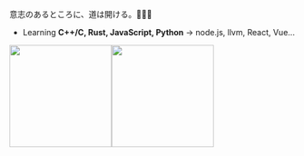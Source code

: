 
意志のあるところに、道は開ける。🍭🍭🍭
- Learning **C++/C, Rust, JavaScript, Python** -> node.js, llvm, React, Vue... 

<img src="https://github-readme-stats.vercel.app/api?username=haohua-li&count_private=true" height="180" /><img src="https://github-readme-stats.vercel.app/api/top-langs/?username=haohua-li&langs_count=8&hide=html,css&layout=compact" height="180" /></a>
